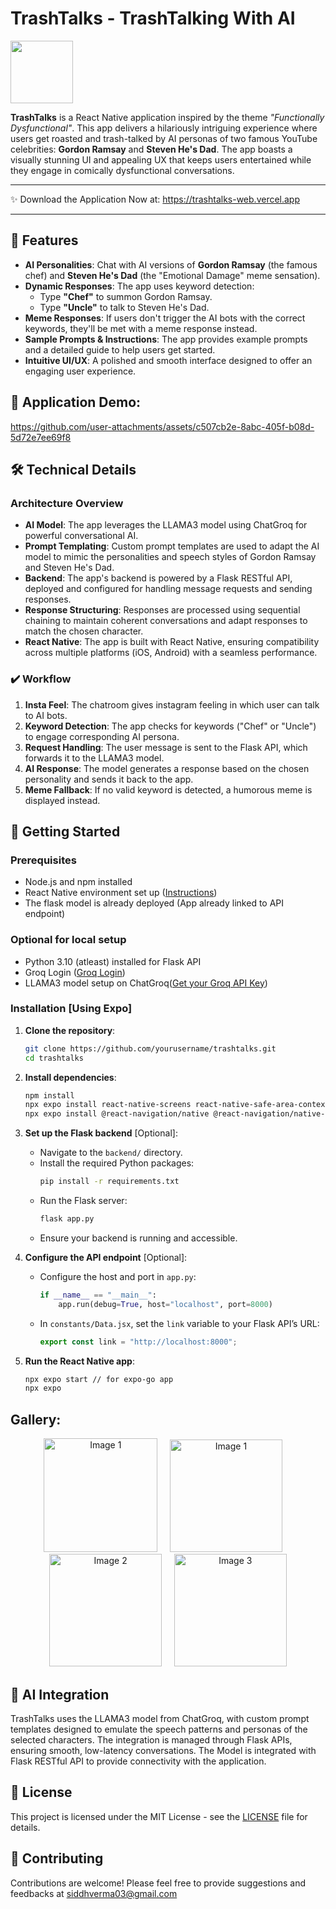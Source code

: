 # TrashTalks - TrashTalking With AI
<img src="https://github.com/user-attachments/assets/a0db19f6-0be6-4891-a923-9799f6a7450e" width="100px" height="100px"/> 

**TrashTalks** is a React Native application inspired by the theme *"Functionally Dysfunctional"*. This app delivers a hilariously intriguing experience where users get roasted and trash-talked by AI personas of two famous YouTube celebrities: **Gordon Ramsay** and **Steven He's Dad**. The app boasts a visually stunning UI and appealing UX that keeps users entertained while they engage in comically dysfunctional conversations.

---
✨ Download the Application Now at: https://trashtalks-web.vercel.app

---

## 🎉 Features

- **AI Personalities**: Chat with AI versions of **Gordon Ramsay** (the famous chef) and **Steven He's Dad** (the "Emotional Damage" meme sensation).
- **Dynamic Responses**: The app uses keyword detection:
  - Type **"Chef"** to summon Gordon Ramsay.
  - Type **"Uncle"** to talk to Steven He's Dad.
- **Meme Responses**: If users don't trigger the AI bots with the correct keywords, they'll be met with a meme response instead.
- **Sample Prompts & Instructions**: The app provides example prompts and a detailed guide to help users get started.
- **Intuitive UI/UX**: A polished and smooth interface designed to offer an engaging user experience.

## 🎨 Application Demo:

https://github.com/user-attachments/assets/c507cb2e-8abc-405f-b08d-5d72e7ee69f8


## 🛠️ Technical Details

### Architecture Overview

- **AI Model**: The app leverages the LLAMA3 model using ChatGroq for powerful conversational AI.
- **Prompt Templating**: Custom prompt templates are used to adapt the AI model to mimic the personalities and speech styles of Gordon Ramsay and Steven He's Dad.
- **Backend**: The app's backend is powered by a Flask RESTful API, deployed and configured for handling message requests and sending responses.
- **Response Structuring**: Responses are processed using sequential chaining to maintain coherent conversations and adapt responses to match the chosen character.
- **React Native**: The app is built with React Native, ensuring compatibility across multiple platforms (iOS, Android) with a seamless performance.

### ✔️ Workflow

1. **Insta Feel**: The chatroom gives instagram feeling in which user can talk to AI bots.
2. **Keyword Detection**: The app checks for keywords ("Chef" or "Uncle") to engage corresponding AI persona.
3. **Request Handling**: The user message is sent to the Flask API, which forwards it to the LLAMA3 model.
4. **AI Response**: The model generates a response based on the chosen personality and sends it back to the app.
5. **Meme Fallback**: If no valid keyword is detected, a humorous meme is displayed instead.

## 🚀 Getting Started

### Prerequisites

- Node.js and npm installed
- React Native environment set up ([Instructions](https://reactnative.dev/docs/environment-setup))
- The flask model is already deployed (App already linked to API endpoint)

### Optional for local setup
- Python 3.10 (atleast) installed for Flask API
- Groq Login ([Groq Login](https://groq.com))
- LLAMA3 model setup on ChatGroq([Get your Groq API Key](https://console.groq.com/keys))

### Installation [Using Expo]

1. **Clone the repository**:
   ```bash
   git clone https://github.com/yourusername/trashtalks.git
   cd trashtalks
   ```

2. **Install dependencies**:
   ```bash
   npm install
   npx expo install react-native-screens react-native-safe-area-context
   npx expo install @react-navigation/native @react-navigation/native-stack
   ```

3. **Set up the Flask backend** [Optional]:
   - Navigate to the `backend/` directory.
   - Install the required Python packages:
     ```bash
     pip install -r requirements.txt
     ```
   - Run the Flask server:
     ```bash
     flask app.py
     ```
   - Ensure your backend is running and accessible.

4. **Configure the API endpoint** [Optional]:
    - Configure the host and port in `app.py`:
      ```python
      if __name__ == "__main__":
          app.run(debug=True, host="localhost", port=8000)
      ```
   - In `constants/Data.jsx`, set the `link` variable to your Flask API’s URL:
     ```javascript
     export const link = "http://localhost:8000";
     ```

5. **Run the React Native app**:
   ```bash
   npx expo start // for expo-go app
   npx expo 
   ```

## Gallery:
<p align="center">
  <img src="https://github.com/user-attachments/assets/b0a6ad99-b744-461e-b808-53cb5f2d4212?raw=true" alt="Image 1" width="182"/>&nbsp;&nbsp;&nbsp;&nbsp;
  <img src="https://github.com/user-attachments/assets/d1c33846-b551-43d9-b001-bb8866eea88a?raw=true" alt="Image 1" width="180"/>&nbsp;&nbsp;&nbsp;&nbsp;
  <img src="https://github.com/user-attachments/assets/0ea8f98f-c740-4d7a-8948-c72342b305be?raw=true" alt="Image 2" width="180"/>&nbsp;&nbsp;&nbsp;&nbsp;
  <img src="https://github.com/user-attachments/assets/030bba9d-0065-4d46-86e2-9b2651ef5198?raw=true" alt="Image 3" width="180"/>
</p>

## 🤖 AI Integration

TrashTalks uses the LLAMA3 model from ChatGroq, with custom prompt templates designed to emulate the speech patterns and personas of the selected characters. The integration is managed through Flask APIs, ensuring smooth, low-latency conversations. The Model is integrated with Flask RESTful API to provide connectivity with the application.

## 📝 License

This project is licensed under the MIT License - see the [LICENSE](LICENSE) file for details.

## 🤝 Contributing

Contributions are welcome! Please feel free to provide suggestions and feedbacks at [siddhverma03@gmail.com](mailto:siddhverma03@gmail.com)

